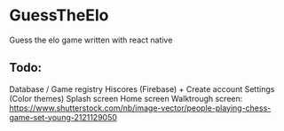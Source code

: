 # GuessTheElo
Guess the elo game written with react native

## Todo:
Database / Game registry
Hiscores (Firebase) + Create account 
Settings (Color themes)
Splash screen
Home screen
Walktrough screen: https://www.shutterstock.com/nb/image-vector/people-playing-chess-game-set-young-2121129050